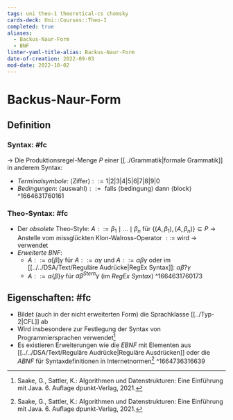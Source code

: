 ```yaml
---
tags: uni theo-1 theoretical-cs chomsky
cards-deck: Uni::Courses::Theo-I
completed: true
aliases:
  - Backus-Naur-Form
  - BNF
linter-yaml-title-alias: Backus-Naur-Form
date-of-creation: 2022-09-03
mod-date: 2022-10-02
---
```


# Backus-Naur-Form

## Definition

### Syntax: #fc
→ Die Produktionsregel-Menge $P$ einer [[../Grammatik|formale Grammatik]] in anderem Syntax:
- *Terminalsymbole*: $\langle \text{Ziffer}\rangle ::= 1|2|3|4|5|6|7|8|9|0$
- *Bedingungen*: $\langle\text{auswahl}\rangle ::=\text{ falls }\langle\text{bedingung}\rangle\text{ dann }\langle\text{block}\rangle$
^1664631760161

### Theo-Syntax: #fc
- Der *obsolete* Theo-Style: $A::=\beta_1\mid\dots\mid\beta_n$ für $\{(A,\beta_1),(A,\beta_n)\}\subseteq P$
	→ Anstelle vom missglückten Klon-Walross-Operator $::=$ wird $\rightarrow$ verwendet
- *Erweiterte BNF*:
	- $A::=\alpha[\beta]\gamma$ für $A::=\alpha\gamma$ und $A::=\alpha\beta\gamma$ oder im [[../../DSA/Text/Reguläre Audrücke|RegEx Syntax]]: $\alpha\beta?\gamma$
	- $A::=\alpha\{\beta\}\gamma$ für $\alpha\beta^{Stern}\gamma$ (im *RegEx Syntax*)
^1664631760173

## Eigenschaften: #fc
- Bildet (auch in der nicht erweiterten Form) die Sprachklasse [[../Typ-2|CFL]] ab
- Wird insbesondere zur Festlegung der Syntax von Programmiersprachen verwendet[^1]
- Es existieren Erweiterungen wie die *EBNF* mit Elementen aus [[../../DSA/Text/Reguläre Audrücke|Reguläre Ausdrücken]] oder die *ABNF* für Syntaxdefinitionen in Internetnormen[^1]
^1664736316639

[^1]:Saake, G., Sattler, K.: Algorithmen und Datenstrukturen: Eine Einführung mit Java. 6. Auflage dpunkt-Verlag, 2021.
